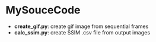 # MySouceCode
- **create_gif.py**: create gif image from sequential frames
- **calc_ssim.py**: create SSIM .csv file from output images
